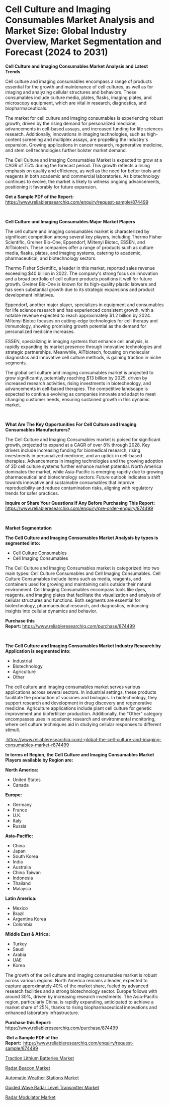 <p><h1>Cell Culture and Imaging Consumables Market Analysis and Market Size: Global Industry Overview, Market Segmentation and Forecast (2024 to 2031)</h1></p><p><strong>Cell Culture and Imaging Consumables Market Analysis and Latest Trends</strong></p>
<p><p>Cell culture and imaging consumables encompass a range of products essential for the growth and maintenance of cell cultures, as well as for imaging and analyzing cellular structures and behaviors. These consumables include culture media, plates, flasks, imaging plates, and microscopy equipment, which are vital in research, diagnostics, and biopharmaceuticals.</p><p>The market for cell culture and imaging consumables is experiencing robust growth, driven by the rising demand for personalized medicine, advancements in cell-based assays, and increased funding for life sciences research. Additionally, innovations in imaging technologies, such as high-content screening and multiplex assays, are propelling the industry's expansion. Growing applications in cancer research, regenerative medicine, and stem cell technologies further bolster market demand.</p><p>The Cell Culture and Imaging Consumables Market is expected to grow at a CAGR of 7.5% during the forecast period. This growth reflects a rising emphasis on quality and efficiency, as well as the need for better tools and reagents in both academic and commercial laboratories. As biotechnology continues to evolve, the market is likely to witness ongoing advancements, positioning it favorably for future expansion.</p></p>
<p><strong>Get a Sample PDF of the Report:&nbsp;</strong> <a href="https://www.reliableresearchiq.com/enquiry/request-sample/874499?utm_campaign=1137&utm_medium=2&utm_source=Github&utm_content=ia&utm_term=03122024&utm_id=cell-culture-and-imaging-consumables">https://www.reliableresearchiq.com/enquiry/request-sample/874499</a></p>
<p>&nbsp;</p>
<p><strong>Cell Culture and Imaging Consumables Major Market Players</strong></p>
<p><p>The cell culture and imaging consumables market is characterized by significant competition among several key players, including Thermo Fisher Scientific, Greiner Bio-One, Eppendorf, Miltenyi Biotec, ESSEN, and AITbiotech. These companies offer a range of products such as culture media, flasks, plates, and imaging systems, catering to academic, pharmaceutical, and biotechnology sectors.</p><p>Thermo Fisher Scientific, a leader in this market, reported sales revenue exceeding $40 billion in 2022. The company's strong focus on innovation and a broad portfolio of cell culture products positions it well for future growth. Greiner Bio-One is known for its high-quality plastic labware and has seen substantial growth due to its strategic expansions and product development initiatives.</p><p>Eppendorf, another major player, specializes in equipment and consumables for life science research and has experienced consistent growth, with a notable revenue expected to reach approximately $1.2 billion by 2024. Miltenyi Biotec focuses on cutting-edge technologies for cell therapy and immunology, showing promising growth potential as the demand for personalized medicine increases.</p><p>ESSEN, specializing in imaging systems that enhance cell analysis, is rapidly expanding its market presence through innovative technologies and strategic partnerships. Meanwhile, AITbiotech, focusing on molecular diagnostics and innovative cell culture methods, is gaining traction in niche segments.</p><p>The global cell culture and imaging consumables market is projected to grow significantly, potentially reaching $13 billion by 2025, driven by increased research activities, rising investments in biotechnology, and advancements in cell-based therapies. The competitive landscape is expected to continue evolving as companies innovate and adapt to meet changing customer needs, ensuring sustained growth in this dynamic market.</p></p>
<p>&nbsp;</p>
<p><strong>What Are The Key Opportunities For Cell Culture and Imaging Consumables Manufacturers?</strong></p>
<p><p>The Cell Culture and Imaging Consumables market is poised for significant growth, projected to expand at a CAGR of over 8% through 2028. Key drivers include increasing funding for biomedical research, rising investments in personalized medicine, and an uptick in cell-based therapies. Advancements in imaging technologies and the growing adoption of 3D cell culture systems further enhance market potential. North America dominates the market, while Asia-Pacific is emerging rapidly due to growing pharmaceutical and biotechnology sectors. Future outlook indicates a shift towards innovative and sustainable consumables that improve reproducibility and reduce contamination risks, aligning with regulatory trends for safer practices.</p></p>
<p><strong>Inquire or Share Your Questions If Any Before Purchasing This Report:</strong> <a href="https://www.reliableresearchiq.com/enquiry/pre-order-enquiry/874499?utm_campaign=1137&utm_medium=2&utm_source=Github&utm_content=ia&utm_term=03122024&utm_id=cell-culture-and-imaging-consumables">https://www.reliableresearchiq.com/enquiry/pre-order-enquiry/874499</a></p>
<p>&nbsp;</p>
<p><strong>Market Segmentation</strong></p>
<p><strong>The Cell Culture and Imaging Consumables Market Analysis by types is segmented into:</strong></p>
<p><ul><li>Cell Culture Consumables</li><li>Cell Imaging Consumables</li></ul></p>
<p><p>The Cell Culture and Imaging Consumables market is categorized into two main types: Cell Culture Consumables and Cell Imaging Consumables. Cell Culture Consumables include items such as media, reagents, and containers used for growing and maintaining cells outside their natural environment. Cell Imaging Consumables encompass tools like dyes, reagents, and imaging plates that facilitate the visualization and analysis of cellular structures and functions. Both segments are essential for biotechnology, pharmaceutical research, and diagnostics, enhancing insights into cellular dynamics and behavior.</p></p>
<p><strong>Purchase this Report:&nbsp;</strong><a href="https://www.reliableresearchiq.com/purchase/874499?utm_campaign=1137&utm_medium=2&utm_source=Github&utm_content=ia&utm_term=03122024&utm_id=cell-culture-and-imaging-consumables">https://www.reliableresearchiq.com/purchase/874499</a></p>
<p>&nbsp;</p>
<p><strong>The Cell Culture and Imaging Consumables Market Industry Research by Application is segmented into:</strong></p>
<p><ul><li>Industrial</li><li>Biotechnology</li><li>Agriculture</li><li>Other</li></ul></p>
<p><p>The cell culture and imaging consumables market serves various applications across several sectors. In industrial settings, these products facilitate the production of vaccines and biologics. In biotechnology, they support research and development in drug discovery and regenerative medicine. Agriculture applications include plant cell culture for genetic improvement and biofertilizer production. Additionally, the "Other" category encompasses uses in academic research and environmental monitoring, where cell culture techniques aid in studying cellular responses to different stimuli.</p></p>
<p><a href="https://www.reliableresearchiq.com/-global-the-cell-culture-and-imaging-consumables-market-r874499?utm_campaign=1137&utm_medium=2&utm_source=Github&utm_content=ia&utm_term=03122024&utm_id=cell-culture-and-imaging-consumables">&nbsp;https://www.reliableresearchiq.com/-global-the-cell-culture-and-imaging-consumables-market-r874499</a></p>
<p><strong>In terms of Region, the Cell Culture and Imaging Consumables Market Players available by Region are:</strong></p>
<p>
    <p> <strong> North America: </strong>
        <ul>
            <li>United States</li>
            <li>Canada</li>
        </ul>
        </p> 
    <p> <strong> Europe: </strong>
        <ul>
            <li>Germany</li>
            <li>France</li>
            <li>U.K.</li>
            <li>Italy</li>
            <li>Russia</li>
        </ul>
        </p> 
    <p> <strong> Asia-Pacific: </strong>
        <ul>
            <li>China</li>
            <li>Japan</li>
            <li>South Korea</li>
            <li>India</li>
            <li>Australia</li>
            <li>China Taiwan</li>
            <li>Indonesia</li>
            <li>Thailand</li>
            <li>Malaysia</li>
        </ul>
        </p> 
    <p> <strong> Latin America: </strong>
        <ul>
            <li>Mexico</li>
            <li>Brazil</li>
            <li>Argentina Korea</li>
            <li>Colombia</li>
        </ul>
        </p> 
    <p> <strong> Middle East & Africa: </strong>
        <ul>
            <li>Turkey</li>
            <li>Saudi</li>
            <li>Arabia</li>
            <li>UAE</li>
            <li>Korea</li>
        </ul>
    </p>
    </p>
<p><p>The growth of the cell culture and imaging consumables market is robust across various regions. North America remains a leader, expected to capture approximately 40% of the market share, fueled by advanced research facilities and a strong biotechnology sector. Europe follows with around 30%, driven by increasing research investments. The Asia-Pacific region, particularly China, is rapidly expanding, anticipated to achieve a market share of 25%, thanks to rising biopharmaceutical innovations and enhanced laboratory infrastructure.</p></p>
<p><strong>Purchase this Report: </strong><a href="https://www.reliableresearchiq.com/purchase/874499?utm_campaign=1137&utm_medium=2&utm_source=Github&utm_content=ia&utm_term=03122024&utm_id=cell-culture-and-imaging-consumables">https://www.reliableresearchiq.com/purchase/874499</a></p>
<p>&nbsp;<strong>Get a Sample PDF of the Report:&nbsp;&nbsp;</strong><a href="https://www.reliableresearchiq.com/enquiry/request-sample/874499?utm_campaign=1137&utm_medium=2&utm_source=Github&utm_content=ia&utm_term=03122024&utm_id=cell-culture-and-imaging-consumables">https://www.reliableresearchiq.com/enquiry/request-sample/874499</a></p>
<p><strong></strong></p>
<p><p><a href="https://issuu.com/reportprime-2/docs/traction-lithium-batteries-market-size-2030.pptx?utm_campaign=1137&utm_medium=2&utm_source=Github&utm_content=ia&utm_term=03122024&utm_id=cell-culture-and-imaging-consumables">Traction Lithium Batteries Market</a></p><p><a href="https://www.linkedin.com/pulse/global-radar-beacon-market-trends-innovations-forward-looking-kpfbf?utm_campaign=1137&utm_medium=2&utm_source=Github&utm_content=ia&utm_term=03122024&utm_id=cell-culture-and-imaging-consumables">Radar Beacon Market</a></p><p><a href="https://issuu.com/reportprime-2/docs/automatic-weather-stations-market-size-2030.pptx?utm_campaign=1137&utm_medium=2&utm_source=Github&utm_content=ia&utm_term=03122024&utm_id=cell-culture-and-imaging-consumables">Automatic Weather Stations Market</a></p><p><a href="https://www.linkedin.com/pulse/guided-wave-radar-level-transmitter-market-drivers-challenges-fjvxf?utm_campaign=1137&utm_medium=2&utm_source=Github&utm_content=ia&utm_term=03122024&utm_id=cell-culture-and-imaging-consumables">Guided Wave Radar Level Transmitter Market</a></p><p><a href="https://www.linkedin.com/pulse/radar-modulator-market-drivers-challenges-forecast-2024-2031-wrrrf?utm_campaign=1137&utm_medium=2&utm_source=Github&utm_content=ia&utm_term=03122024&utm_id=cell-culture-and-imaging-consumables">Radar Modulator Market</a></p></p>